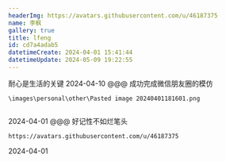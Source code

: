 ```yaml
---
headerImg: https://avatars.githubusercontent.com/u/46187375
name: 李枫
gallery: true
title: lfeng
id: cd7a4adab5
datetimeCreate: 2024-04-01 15:41:44
datetimeUpdate: 2024-05-09 19:22:55
---
```

<T>
耐心是生活的关键
</T>
<D>
2024-04-10
</D>
@@@

<T>
成功完成微信朋友圈的模仿
</T>
		
```gallery
\images\personal\other\Pasted image 20240401181601.png


```
<D>
2024-04-01
</D>
@@@
<T>
好记性不如烂笔头
</T>

```gallery
https://avatars.githubusercontent.com/u/46187375

```
<D>
2024-04-01
</D>
